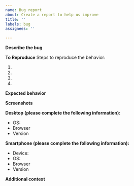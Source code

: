 ```yaml
---
name: Bug report
about: Create a report to help us improve
title: ''
labels: bug
assignees: ''

---
```


<!--
First look if there is already a similar bug report. If there is, add a comment to it instead!

Please also check if the bug is still present in latest master! Do so by adding the following lines to your Cargo.toml:


[patch.crates-io]
egui = { git = "https://github.com/emilk/egui", branch = "master" }
# if you're using eframe:
eframe = { git = "https://github.com/emilk/egui", branch = "master" }
-->

**Describe the bug**
<!-- A clear and concise description of what the bug is. An image is good, a gif or movie is better! -->

**To Reproduce**
Steps to reproduce the behavior:

1. <!-- Go to '…' -->
2. <!-- Click on '…' -->
3. <!-- Scroll down to '…' -->
4. <!-- See error -->

**Expected behavior**
<!-- A clear and concise description of what you expected to happen. -->

**Screenshots**
<!-- If applicable, add screenshots to help explain your problem. -->

**Desktop (please complete the following information):**

- OS: <!-- e.g. iOS -->
- Browser <!-- e.g. chrome, safari -->
- Version <!-- e.g. 22 -->

**Smartphone (please complete the following information):**

- Device: <!-- e.g. iPhone6 -->
- OS: <!-- e.g. iOS8.1 -->
- Browser <!-- e.g. stock browser, safari -->
- Version <!-- e.g. 22 -->

**Additional context**
<!-- Add any other context about the problem here. -->
